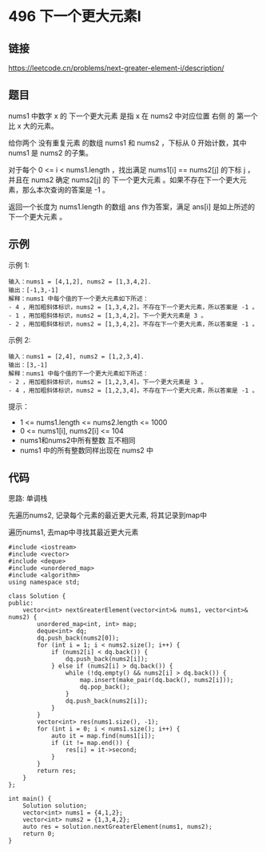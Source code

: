 # 496 下一个更大元素Ⅰ
## 链接
https://leetcode.cn/problems/next-greater-element-i/description/

## 题目 
nums1 中数字 x 的 下一个更大元素 是指 x 在 nums2 中对应位置 右侧 的 第一个 比 x 大的元素。

给你两个 没有重复元素 的数组 nums1 和 nums2 ，下标从 0 开始计数，其中nums1 是 nums2 的子集。

对于每个 0 <= i < nums1.length ，找出满足 nums1[i] == nums2[j] 的下标 j ，并且在 nums2 确定 nums2[j] 的 下一个更大元素 。如果不存在下一个更大元素，那么本次查询的答案是 -1 。

返回一个长度为 nums1.length 的数组 ans 作为答案，满足 ans[i] 是如上所述的 下一个更大元素 。

## 示例
示例 1:
```
输入：nums1 = [4,1,2], nums2 = [1,3,4,2].
输出：[-1,3,-1]
解释：nums1 中每个值的下一个更大元素如下所述：
- 4 ，用加粗斜体标识，nums2 = [1,3,4,2]。不存在下一个更大元素，所以答案是 -1 。
- 1 ，用加粗斜体标识，nums2 = [1,3,4,2]。下一个更大元素是 3 。
- 2 ，用加粗斜体标识，nums2 = [1,3,4,2]。不存在下一个更大元素，所以答案是 -1 。
```
示例 2:
```
输入：nums1 = [2,4], nums2 = [1,2,3,4].
输出：[3,-1]
解释：nums1 中每个值的下一个更大元素如下所述：
- 2 ，用加粗斜体标识，nums2 = [1,2,3,4]。下一个更大元素是 3 。
- 4 ，用加粗斜体标识，nums2 = [1,2,3,4]。不存在下一个更大元素，所以答案是 -1 。
```

提示：

- 1 <= nums1.length <= nums2.length <= 1000
- 0 <= nums1[i], nums2[i] <= 104
- nums1和nums2中所有整数 互不相同
- nums1 中的所有整数同样出现在 nums2 中

## 代码
思路: 单调栈

先遍历nums2, 记录每个元素的最近更大元素, 将其记录到map中

遍历nums1, 去map中寻找其最近更大元素

```
#include <iostream>
#include <vector>
#include <deque>
#include <unordered_map>
#include <algorithm>
using namespace std;

class Solution {
public:
    vector<int> nextGreaterElement(vector<int>& nums1, vector<int>& nums2) {
		unordered_map<int, int> map;
		deque<int> dq;
		dq.push_back(nums2[0]);
		for (int i = 1; i < nums2.size(); i++) {
			if (nums2[i] < dq.back()) {
				dq.push_back(nums2[i]);
			} else if (nums2[i] > dq.back()) {
				while (!dq.empty() && nums2[i] > dq.back()) {
					map.insert(make_pair(dq.back(), nums2[i]));
					dq.pop_back();
				}
				dq.push_back(nums2[i]);
			}
		}
		vector<int> res(nums1.size(), -1);
		for (int i = 0; i < nums1.size(); i++) {
			auto it = map.find(nums1[i]);
			if (it != map.end()) {
				res[i] = it->second;
			}
		}
		return res;
    }
};

int main() {
    Solution solution;
    vector<int> nums1 = {4,1,2};
	vector<int> nums2 = {1,3,4,2};
    auto res = solution.nextGreaterElement(nums1, nums2);
    return 0;
}

```